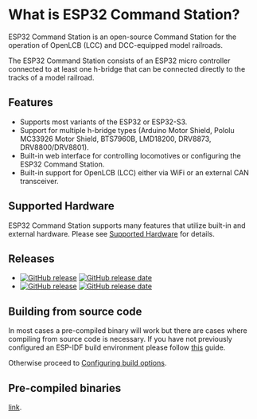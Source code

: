 # What is ESP32 Command Station?

ESP32 Command Station is an open-source Command Station for the operation of
OpenLCB (LCC) and DCC-equipped model railroads.

The ESP32 Command Station consists of an ESP32 micro controller connected to at
least one h-bridge that can be connected directly to the tracks of a model
railroad.

## Features

* Supports most variants of the ESP32 or ESP32-S3.
* Support for multiple h-bridge types (Arduino Motor Shield, Pololu MC33926 Motor Shield, BTS7960B, LMD18200, DRV8873, DRV8800/DRV8801).
* Built-in web interface for controlling locomotives or configuring the ESP32 Command Station.
* Built-in support for OpenLCB (LCC) either via WiFi or an external CAN transceiver.

## Supported Hardware

ESP32 Command Station supports many features that utilize built-in and external
hardware. Please see [Supported Hardware](supported_hardware.md) for details.

## Releases

* [![GitHub release](https://img.shields.io/github/release/atanisoft/ESP32CommandStation.svg?label=Stable&style=plastic)](https://github.com/atanisoft/ESP32CommandStation/releases) [![GitHub release date](https://img.shields.io/github/release-date/atanisoft/ESP32CommandStation.svg?style=plastic)](https://github.com/atanisoft/ESP32CommandStation/releases)
* [![GitHub release](https://img.shields.io/github/release-pre/atanisoft/ESP32CommandStation.svg?label=Unstable&style=plastic)](https://github.com/atanisoft/ESP32CommandStation/releases) [![GitHub release date](https://img.shields.io/github/release-date-pre/atanisoft/ESP32CommandStation.svg?style=plastic)](https://github.com/atanisoft/ESP32CommandStation/releases)

## Building from source code

In most cases a pre-compiled binary will work but there are cases where
compiling from source code is necessary. If you have not previously configured
an ESP-IDF build environment please follow [this](build_env.md) guide.

Otherwise proceed to [Configuring build options](configuring.md).

## Pre-compiled binaries

[link](precompiled.md).